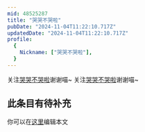 ```yaml
---
mid: 48525287
title: "哭哭不哭啦"
pubDate: "2024-11-04T11:22:10.717Z"
updatedDate: "2024-11-04T11:22:10.717Z"
profile:
  {
    Nickname: ["哭哭不哭啦"],
  }
---
```


关注[哭哭不哭啦](https://space.bilibili.com/48525287)谢谢喵~ 关注[哭哭不哭啦](https://space.bilibili.com/48525287)谢谢喵~

## 此条目有待补充
你可以在[这里](https://github.com/Yuhanawa/VTuber.ICU/edit/master/src/content/v/哭哭不哭啦/index.md)编辑本文
